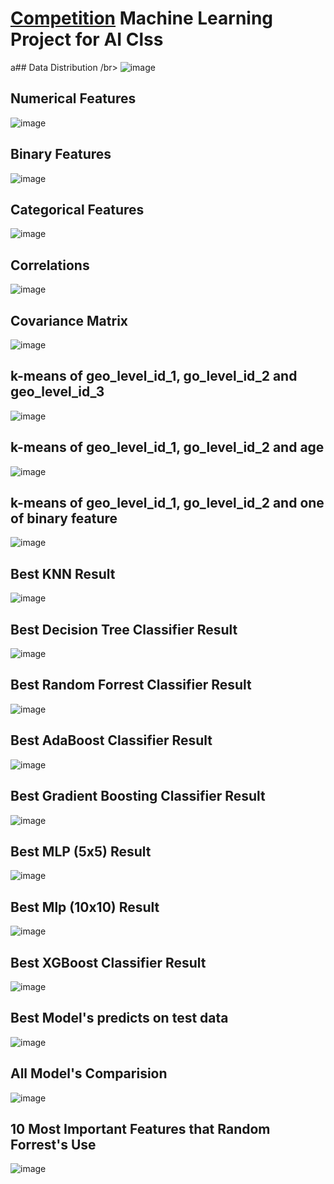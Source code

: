 ﻿ # <a href="https://www.drivendata.org/competitions/57/nepal-earthquake/" target="_blank">Competition</a> Machine Learning Project for AI Clss

a## Data Distribution /br>
![image](https://user-images.githubusercontent.com/75019129/201914676-ca7f4fbc-c637-4f6a-8117-376aae7a8016.png)</br>
## Numerical Features</br>
![image](https://user-images.githubusercontent.com/75019129/201914699-0a274507-bb33-4765-a918-31c95854d409.png)</br>
## Binary Features</br>
![image](https://user-images.githubusercontent.com/75019129/201914728-46ebdb87-7820-423d-bee8-6c590748350c.png)</br>
## Categorical Features</br>
![image](https://user-images.githubusercontent.com/75019129/201914749-650d689f-1d41-45b8-84ae-0d08b1c5244e.png)</br>
## Correlations</br>
![image](https://user-images.githubusercontent.com/75019129/201914775-f056b624-0fe7-486f-b688-8105556ce505.png)</br>
## Covariance Matrix</br>
![image](https://user-images.githubusercontent.com/75019129/201914790-0410abe0-5589-4d76-9491-aa43f1c3f0cc.png)</br>
## k-means of geo_level_id_1, go_level_id_2 and geo_level_id_3 </br>
![image](https://user-images.githubusercontent.com/75019129/201914809-9322d95c-1f01-471b-911f-ba8cfaea4297.png)</br>
## k-means of geo_level_id_1, go_level_id_2 and age </br>
![image](https://user-images.githubusercontent.com/75019129/201914827-9aee54b4-27a4-4fc8-ba38-20f7b108d443.png)</br>
## k-means of geo_level_id_1, go_level_id_2 and one of binary feature </br>
![image](https://user-images.githubusercontent.com/75019129/201914850-3b2ffe5e-9464-49f5-95eb-b7c6a7edf133.png)</br>
## Best KNN Result</br>
![image](https://user-images.githubusercontent.com/75019129/201914877-2ab7674f-f175-425b-a98f-3b9456a95823.png)</br>
## Best Decision Tree Classifier Result</br>
![image](https://user-images.githubusercontent.com/75019129/201914893-192beaa1-fc55-484c-9b4f-7f330d3f3df3.png)</br>
## Best Random Forrest Classifier Result </br>
![image](https://user-images.githubusercontent.com/75019129/201914902-3f88abf3-aad2-4966-8a6c-6f728b1f88c5.png)</br>
## Best AdaBoost Classifier Result</br>
![image](https://user-images.githubusercontent.com/75019129/201914918-67de7bfe-24ba-4405-90ad-341a81b1d62e.png)</br>
## Best Gradient Boosting Classifier Result</br>
![image](https://user-images.githubusercontent.com/75019129/201914929-545cb5df-0836-4903-964c-2ef83612c2a7.png)</br>
## Best MLP (5x5) Result</br>
![image](https://user-images.githubusercontent.com/75019129/201914949-b288183c-2a4a-4a72-82e0-952d3273e481.png)</br>
## Best Mlp (10x10) Result</br>
![image](https://user-images.githubusercontent.com/75019129/201914973-93f889d3-9056-4285-80eb-e59243577adf.png)</br>
## Best XGBoost Classifier Result</br>
![image](https://user-images.githubusercontent.com/75019129/201914994-1a32eb4f-d04f-4dad-a8a2-27700d19012d.png)</br>
## Best Model's predicts on test data</br>
![image](https://user-images.githubusercontent.com/75019129/201915036-bbece328-7a53-4a0f-962b-174079232201.png)</br>
## All Model's Comparision</br>
![image](https://user-images.githubusercontent.com/75019129/201916593-74bb2d84-718f-4528-a0bc-acac1b1e4152.png)</br>
## 10 Most Important Features that Random Forrest's Use</br>
![image](https://user-images.githubusercontent.com/75019129/201915117-5b43ec69-a0ea-4450-aa8e-1bb33b485167.png)</br>

